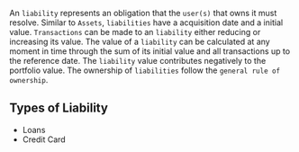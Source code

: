 An `liability` represents an obligation that the `user(s)` that owns it must resolve. Similar to `Assets`, `liabilities` have a acquisition date and a initial value. `Transactions` can be made to an `liability` either reducing or increasing its value. The value of a `liability` can be calculated at any moment in time through the sum of its initial value and all transactions up to the reference date. The `liability` value contributes negatively to the portfolio value. The ownership of `liabilities` follow the `general rule of ownership`.

## Types of Liability
- Loans
- Credit Card